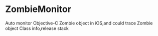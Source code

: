 # ZombieMonitor
Auto monitor Objective-C Zombie object in iOS,and could trace Zombie object Class info,release stack
